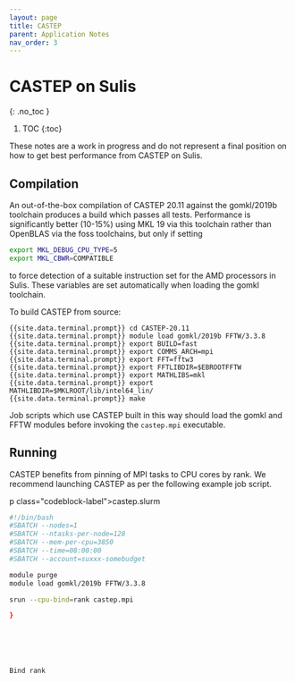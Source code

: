 ```yaml
---
layout: page
title: CASTEP
parent: Application Notes
nav_order: 3
---
```


# CASTEP on Sulis
{: .no_toc }

1. TOC
{:toc}

These notes are a work in progress and do not represent a final position on how to get best performance from CASTEP on Sulis.

## Compilation 

An out-of-the-box compilation of CASTEP 20.11 against the gomkl/2019b toolchain produces a build which passes all tests. Performance
is significantly better (10-15%) using MKL 19 via this toolchain rather than OpenBLAS via the foss toolchains, but only if setting

```bash
export MKL_DEBUG_CPU_TYPE=5
export MKL_CBWR=COMPATIBLE
```

to force detection of a suitable instruction set for the AMD processors in Sulis. These variables are set automatically when loading
the gomkl toolchain.

To build CASTEP from source:

```terminal
{{site.data.terminal.prompt}} cd CASTEP-20.11
{{site.data.terminal.prompt}} module load gomkl/2019b FFTW/3.3.8
{{site.data.terminal.prompt}} export BUILD=fast
{{site.data.terminal.prompt}} export COMMS_ARCH=mpi
{{site.data.terminal.prompt}} export FFT=fftw3
{{site.data.terminal.prompt}} export FFTLIBDIR=$EBROOTFFTW
{{site.data.terminal.prompt}} export MATHLIBS=mkl
{{site.data.terminal.prompt}} export MATHLIBDIR=$MKLROOT/lib/intel64_lin/
{{site.data.terminal.prompt}} make
```

Job scripts which use CASTEP built in this way should load the gomkl and FFTW modules before invoking the `castep.mpi` executable.

## Running

CASTEP benefits from pinning of MPI tasks to CPU cores by rank. We recommend launching CASTEP as per the following example job script.

p class="codeblock-label">castep.slurm</p>
```bash
#!/bin/bash
#SBATCH --nodes=1
#SBATCH --ntasks-per-node=128
#SBATCH --mem-per-cpu=3850
#SBATCH --time=08:00:00
#SBATCH --account=suxxx-somebudget

module purge
module load gomkl/2019b FFTW/3.3.8

srun --cpu-bind=rank castep.mpi

}






Bind rank